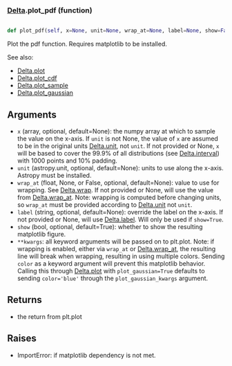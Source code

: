 ### [Delta](Delta.md).plot_pdf (function)


```py

def plot_pdf(self, x=None, unit=None, wrap_at=None, label=None, show=False, **kwargs)

```



Plot the pdf function.  Requires matplotlib to be installed.

See also:

* [Delta.plot](Delta.plot.md)
* [Delta.plot_cdf](Delta.plot_cdf.md)
* [Delta.plot_sample](Delta.plot_sample.md)
* [Delta.plot_gaussian](Delta.plot_gaussian.md)

Arguments
-----------
* `x` (array, optional, default=None): the numpy array at which to
    sample the value on the x-axis.  If `unit` is not None, the value
    of `x` are assumed to be in the original units [Delta.unit](Delta.unit.md),
    not `unit`.  If not provided or None, `x` will be based to cover
    the 99.9% of all distributions (see [Delta.interval](Delta.interval.md)) with 1000
    points and 10% padding.
* `unit` (astropy.unit, optional, default=None): units to use along
    the x-axis.  Astropy must be installed.
* `wrap_at` (float, None, or False, optional, default=None): value to
    use for wrapping.  See [Delta.wrap](Delta.wrap.md).  If not provided or None,
    will use the value from [Delta.wrap_at](Delta.wrap_at.md).  Note: wrapping is
    computed before changing units, so `wrap_at` must be provided
    according to [Delta.unit](Delta.unit.md) not `unit`.
* `label` (string, optional, default=None): override the label on the
    x-axis.  If not provided or None, will use [Delta.label](Delta.label.md).  Will
    only be used if `show=True`.
* `show` (bool, optional, default=True): whether to show the resulting
    matplotlib figure.
* `**kwargs`: all keyword arguments will be passed on to plt.plot.  Note:
    if wrapping is enabled, either via `wrap_at` or [Delta.wrap_at](Delta.wrap_at.md),
    the resulting line will break when wrapping, resulting in using multiple
    colors.  Sending `color` as a keyword argument will prevent this
    matplotlib behavior.  Calling this through [Delta.plot](Delta.plot.md) with
    `plot_gaussian=True` defaults to sending `color='blue'` through
    the `plot_gaussian_kwargs` argument.

Returns
--------
* the return from plt.plot

Raises
--------
* ImportError: if matplotlib dependency is not met.

